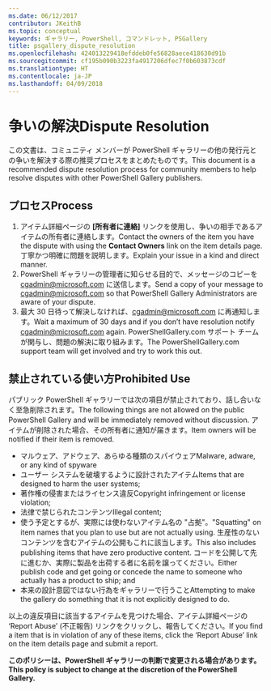```yaml
---
ms.date: 06/12/2017
contributor: JKeithB
ms.topic: conceptual
keywords: ギャラリー, PowerShell, コマンドレット, PSGallery
title: psgallery_dispute_resolution
ms.openlocfilehash: 424013229418efddeb0fe56828aece418630d91b
ms.sourcegitcommit: cf195b090b3223fa4917206dfec7f0b603873cdf
ms.translationtype: HT
ms.contentlocale: ja-JP
ms.lasthandoff: 04/09/2018
---
```

# <a name="dispute-resolution"></a><span data-ttu-id="78d4f-103">争いの解決</span><span class="sxs-lookup"><span data-stu-id="78d4f-103">Dispute Resolution</span></span>

<span data-ttu-id="78d4f-104">この文書は、コミュニティ メンバーが PowerShell ギャラリーの他の発行元との争いを解決する際の推奨プロセスをまとめたものです。</span><span class="sxs-lookup"><span data-stu-id="78d4f-104">This document is a recommended dispute resolution process for community members to help resolve disputes with other PowerShell Gallery publishers.</span></span>

## <a name="process"></a><span data-ttu-id="78d4f-105">プロセス</span><span class="sxs-lookup"><span data-stu-id="78d4f-105">Process</span></span>

1. <span data-ttu-id="78d4f-106">アイテム詳細ページの **[所有者に連絡]** リンクを使用し、争いの相手であるアイテムの所有者に連絡します。</span><span class="sxs-lookup"><span data-stu-id="78d4f-106">Contact the owners of the item you have the dispute with using the **Contact Owners** link on the item details page.</span></span>
<span data-ttu-id="78d4f-107">丁寧かつ明確に問題を説明します。</span><span class="sxs-lookup"><span data-stu-id="78d4f-107">Explain your issue in a kind and direct manner.</span></span>
2. <span data-ttu-id="78d4f-108">PowerShell ギャラリーの管理者に知らせる目的で、メッセージのコピーを [cgadmin@microsoft.com](mailto:cgadmin@microsoft.com) に送信します。</span><span class="sxs-lookup"><span data-stu-id="78d4f-108">Send a copy of your message to [cgadmin@microsoft.com](mailto:cgadmin@microsoft.com) so that PowerShell Gallery Administrators are aware of your dispute.</span></span>
3. <span data-ttu-id="78d4f-109">最大 30 日待って解決しなければ、[cgadmin@microsoft.com](mailto:cgadmin@microsoft.com) に再通知します。</span><span class="sxs-lookup"><span data-stu-id="78d4f-109">Wait a maximum of 30 days and if you don’t have resolution notify [cgadmin@microsoft.com](mailto:cgadmin@microsoft.com) again.</span></span>
<span data-ttu-id="78d4f-110">PowerShellGallery.com サポート チームが関与し、問題の解決に取り組みます。</span><span class="sxs-lookup"><span data-stu-id="78d4f-110">The PowerShellGallery.com support team will get involved and try to work this out.</span></span>


## <a name="prohibited-use"></a><span data-ttu-id="78d4f-111">禁止されている使い方</span><span class="sxs-lookup"><span data-stu-id="78d4f-111">Prohibited Use</span></span>

<span data-ttu-id="78d4f-112">パブリック PowerShell ギャラリーでは次の項目が禁止されており、話し合いなく至急削除されます。</span><span class="sxs-lookup"><span data-stu-id="78d4f-112">The following things are not allowed on the public PowerShell Gallery and will be immediately removed without discussion.</span></span>  <span data-ttu-id="78d4f-113">アイテムが削除された場合、その所有者に通知が届きます。</span><span class="sxs-lookup"><span data-stu-id="78d4f-113">Item owners will be notified if their item is removed.</span></span>

- <span data-ttu-id="78d4f-114">マルウェア、アドウェア、あらゆる種類のスパイウェア</span><span class="sxs-lookup"><span data-stu-id="78d4f-114">Malware, adware, or any kind of spyware</span></span>
- <span data-ttu-id="78d4f-115">ユーザー システムを破壊するように設計されたアイテム</span><span class="sxs-lookup"><span data-stu-id="78d4f-115">Items that are designed to harm the user systems;</span></span>
- <span data-ttu-id="78d4f-116">著作権の侵害またはライセンス違反</span><span class="sxs-lookup"><span data-stu-id="78d4f-116">Copyright infringement or license violation;</span></span>
- <span data-ttu-id="78d4f-117">法律で禁じられたコンテンツ</span><span class="sxs-lookup"><span data-stu-id="78d4f-117">Illegal content;</span></span>
- <span data-ttu-id="78d4f-118">使う予定とするが、実際には使わないアイテム名の "占拠"。</span><span class="sxs-lookup"><span data-stu-id="78d4f-118">"Squatting" on item names that you plan to use but are not actually using.</span></span> <span data-ttu-id="78d4f-119">生産性のないコンテンツを含むアイテムの公開もこれに該当します。</span><span class="sxs-lookup"><span data-stu-id="78d4f-119">This also includes publishing items that have zero productive content.</span></span>
<span data-ttu-id="78d4f-120">コードを公開して先に進むか、実際に製品を出荷する者に名前を譲ってください。</span><span class="sxs-lookup"><span data-stu-id="78d4f-120">Either publish code and get going or concede the name to someone who actually has a product to ship; and</span></span>
- <span data-ttu-id="78d4f-121">本来の設計意図ではない行為をギャラリーで行うこと</span><span class="sxs-lookup"><span data-stu-id="78d4f-121">Attempting to make the gallery do something that it is not explicitly designed to do.</span></span>


<span data-ttu-id="78d4f-122">以上の違反項目に該当するアイテムを見つけた場合、アイテム詳細ページの ‘Report Abuse’ (不正報告) リンクをクリックし、報告してください。</span><span class="sxs-lookup"><span data-stu-id="78d4f-122">If you find a item that is in violation of any of these items, click the ‘Report Abuse’ link on the item details page and submit a report.</span></span>

<span data-ttu-id="78d4f-123">**このポリシーは、PowerShell ギャラリーの判断で変更される場合があります。**</span><span class="sxs-lookup"><span data-stu-id="78d4f-123">**This policy is subject to change at the discretion of the PowerShell Gallery.**</span></span>